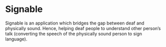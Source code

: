 # Signable
Signable is an application which bridges the gap between deaf and physically sound. Hence, helping deaf people to understand other person’s talk (converting the speech of the physically sound person to sign language).
